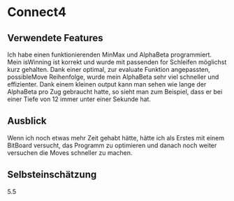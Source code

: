 # Connect4
## Verwendete Features
Ich habe einen funktionierenden MinMax und AlphaBeta programmiert.
Mein isWinning ist korrekt und wurde mit passenden for Schleifen möglichst kurz gehalten.
Dank einer optimal, zur evaluate Funktion angepassten, possibleMove Reihenfolge,
wurde mein AlphaBeta sehr viel schneller und effizienter.
Dank einem kleinen output kann man sehen wie lange der AlphaBeta pro Zug gebraucht hatte, 
so sieht man zum Beispiel, dass er bei einer Tiefe von 12 immer unter einer Sekunde hat.


## Ausblick
Wenn ich noch etwas mehr Zeit gehabt hätte, hätte ich als Erstes mit einem BitBoard versucht,
das Programm zu optimieren und danach noch weiter versuchen die Moves schneller zu machen.

## Selbsteinschätzung
5.5